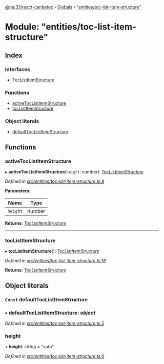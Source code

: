 [@nju33/react-canbetoc](../README.md) › [Globals](../globals.md) › ["entities/toc-list-item-structure"](_entities_toc_list_item_structure_.md)

# Module: "entities/toc-list-item-structure"

## Index

### Interfaces

* [TocListItemStructure](../interfaces/_entities_toc_list_item_structure_.toclistitemstructure.md)

### Functions

* [activeTocListItemStructure](_entities_toc_list_item_structure_.md#activetoclistitemstructure)
* [tocListItemStructure](_entities_toc_list_item_structure_.md#toclistitemstructure)

### Object literals

* [defaultTocListItemStructure](_entities_toc_list_item_structure_.md#const-defaulttoclistitemstructure)

## Functions

###  activeTocListItemStructure

▸ **activeTocListItemStructure**(`height`: number): *[TocListItemStructure](../interfaces/_entities_toc_list_item_structure_.toclistitemstructure.md)*

*Defined in [src/entities/toc-list-item-structure.ts:9](https://github.com/nju33/react-canbetoc/blob/118b6f6/src/entities/toc-list-item-structure.ts#L9)*

**Parameters:**

Name | Type |
------ | ------ |
`height` | number |

**Returns:** *[TocListItemStructure](../interfaces/_entities_toc_list_item_structure_.toclistitemstructure.md)*

___

###  tocListItemStructure

▸ **tocListItemStructure**(): *[TocListItemStructure](../interfaces/_entities_toc_list_item_structure_.toclistitemstructure.md)*

*Defined in [src/entities/toc-list-item-structure.ts:18](https://github.com/nju33/react-canbetoc/blob/118b6f6/src/entities/toc-list-item-structure.ts#L18)*

**Returns:** *[TocListItemStructure](../interfaces/_entities_toc_list_item_structure_.toclistitemstructure.md)*

## Object literals

### `Const` defaultTocListItemStructure

### ▪ **defaultTocListItemStructure**: *object*

*Defined in [src/entities/toc-list-item-structure.ts:5](https://github.com/nju33/react-canbetoc/blob/118b6f6/src/entities/toc-list-item-structure.ts#L5)*

###  height

• **height**: *string* = "auto"

*Defined in [src/entities/toc-list-item-structure.ts:6](https://github.com/nju33/react-canbetoc/blob/118b6f6/src/entities/toc-list-item-structure.ts#L6)*
